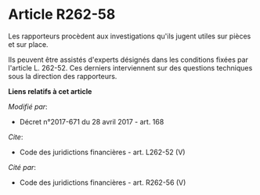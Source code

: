 # Article R262-58

Les rapporteurs procèdent aux investigations qu'ils jugent utiles sur pièces et sur place. 

Ils peuvent être assistés d'experts désignés dans les conditions fixées par l'article L. 262-52. Ces derniers interviennent
sur des questions techniques sous la direction des rapporteurs.

**Liens relatifs à cet article**

_Modifié par_:

  - Décret n°2017-671 du 28 avril 2017 - art. 168

_Cite_:

  - Code des juridictions financières - art. L262-52 (V)

_Cité par_:

  - Code des juridictions financières - art. R262-56 (V)
